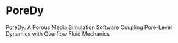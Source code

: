 # PoreDy
PoreDy: A Porous Media Simulation Software Coupling Pore-Level Dynamics with Overflow Fluid Mechanics
